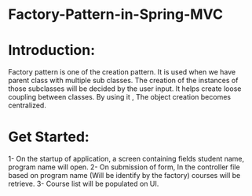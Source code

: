 # Factory-Pattern-in-Spring-MVC
# Introduction:
Factory pattern is one of the creation pattern. It is used when we have parent class with multiple sub classes.
The creation of the instances of those subclasses will be decided by the user input. It helps create loose coupling between classes.
By using it , The object creation becomes centralized.

# Get Started:
1- On the startup of application, a screen containing fields student name, program name will open.
2- On submission  of form, In the controller file based on program name (Will be identify by the factory) courses will be retrieve.
3- Course list will be populated on UI.

